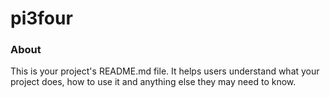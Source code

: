 pi3four
=======

### About

This is your project's README.md file. It helps users understand what your
project does, how to use it and anything else they may need to know.